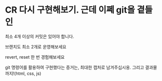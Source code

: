 # CR 다시 구현해보기. 근데 이쩨 git을 곁들인

최소 4개 이상의 커밋은 있어야 합니다.

브랜치도 최소 2개로 운영해보세요

revert, reset 한 번 경험해보세요

git 명령어를 활용하여 구현했다는 증거는, 최대한 캡처로 남겨주십시옹. 그리고 결과물까지!(html, css, js)